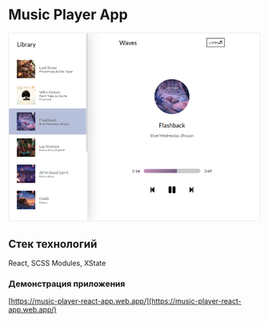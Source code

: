 # Music Player App

![Music Player App](music-player.png)

## Cтек технологий

React, SCSS Modules, XState

### Демонстрация приложения

[https://music-player-react-app.web.app/](https://music-player-react-app.web.app/)
